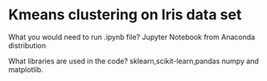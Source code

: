 # Kmeans clustering on Iris data set

What you would need to run .ipynb file? Jupyter Notebook from Anaconda distribution

What libraries are used in the code? sklearn,scikit-learn,pandas numpy and matplotlib.
